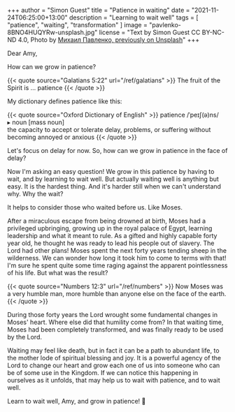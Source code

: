 +++
author = "Simon Guest"
title = "Patience in waiting"
date = "2021-11-24T06:25:00+13:00"
description = "Learning to wait well"
tags = [ "patience", "waiting", "transformation" ]
image = "pavlenko-8BNO4HUQYRw-unsplash.jpg"
license = "Text by Simon Guest CC BY-NC-ND 4.0, Photo by [Михаил Павленко, previously on Unsplash](https://unsplash.com/s/photos/%D0%9C%D0%B8%D1%85%D0%B0%D0%B8%D0%BB-%D0%9F%D0%B0%D0%B2%D0%BB%D0%B5%D0%BD%D0%BA%D0%BE)"
+++

Dear Amy,

How can we grow in patience?

{{< quote source="Galatians 5:22" url="/ref/galatians" >}}
The fruit of the Spirit is ... patience
{{< /quote >}}

My dictionary defines patience like this:

{{< quote source="Oxford Dictionary of English" >}}
patience /ˈpeɪʃ(ə)ns/  
▸ noun [mass noun]  
the capacity to accept or tolerate delay, problems, or suffering without becoming annoyed or anxious
{{< /quote >}}

Let's focus on delay for now. So, how can we grow in patience in the face of delay?

Now I'm asking an easy question! We grow in this patience by having to wait, and by learning to wait well. But actually waiting well is anything but easy. It is the hardest thing. And it's harder still when we can't understand why. Why the wait?

It helps to consider those who waited before us. Like Moses.

After a miraculous escape from being drowned at birth, Moses had a privileged upbringing, growing up in the royal palace of Egypt, learning leadership and what it meant to rule.  As a gifted and highly capable forty year old, he thought he was ready to lead his people out of slavery. The Lord had other plans! Moses spent the next forty years tending sheep in the wilderness. We can wonder how long it took him to come to terms with that! I'm sure he spent quite some time raging against the apparent pointlessness of his life. But what was the result?

{{< quote source="Numbers 12:3" url="/ref/numbers" >}}
Now Moses was a very humble man, more humble than anyone else on the face of the earth.
{{< /quote >}}

During those forty years the Lord wrought some fundamental changes in Moses' heart. Where else did that humility come from? In that waiting time, Moses had been completely transformed, and was finally ready to be used by the Lord.

Waiting may feel like death, but in fact it can be a path to abundant life, to the mother lode of spiritual blessing and joy. It is a powerful agency of the Lord to change our heart and grow each one of us into someone who can be of some use in the Kingdom. If we can notice this happening in ourselves as it unfolds, that may help us to wait with patience, and to wait well.

Learn to wait well, Amy, and grow in patience! 🙏
